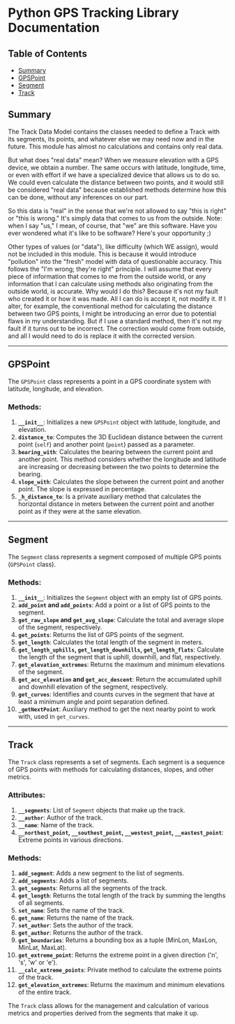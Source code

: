 # Python GPS Tracking Library Documentation

## Table of Contents

- [Summary](#summary)
- [GPSPoint](#gpspoint)
- [Segment](#segment)
- [Track](#track)

## Summary

The Track Data Model contains the classes needed to define a Track with its segments, its points, and whatever else we may need now and in the future. This module has almost no calculations and contains only real data.

But what does "real data" mean? When we measure elevation with a GPS device, we obtain a number. The same occurs with latitude, longitude, time, or even with effort if we have a specialized device that allows us to do so. We could even calculate the distance between two points, and it would still be considered "real data" because established methods determine how this can be done, without any inferences on our part.

So this data is "real" in the sense that we're not allowed to say "this is right" or "this is wrong." It's simply data that comes to us from the outside. Note: when I say "us," I mean, of course, that "we" are this software. Have you ever wondered what it's like to be software? Here's your opportunity ;)

Other types of values (or "data"), like difficulty (which WE assign), would not be included in this module. This is because it would introduce "pollution" into the "fresh" model with data of questionable accuracy. This follows the "I'm wrong; they're right" principle. I will assume that every piece of information that comes to me from the outside world, or any information that I can calculate using methods also originating from the outside world, is accurate. Why would I do this? Because it's not my fault who created it or how it was made. All I can do is accept it, not modify it. If I alter, for example, the conventional method for calculating the distance between two GPS points, I might be introducing an error due to potential flaws in my understanding. But if I use a standard method, then it's not my fault if it turns out to be incorrect. The correction would come from outside, and all I would need to do is replace it with the corrected version.


---

## GPSPoint

The `GPSPoint` class represents a point in a GPS coordinate system with latitude, longitude, and elevation.

### Methods:

1. **`__init__`**: Initializes a new `GPSPoint` object with latitude, longitude, and elevation.
2. **`distance_to`**: Computes the 3D Euclidean distance between the current point (`self`) and another point (`point`) passed as a parameter.
3. **`bearing_with`**: Calculates the bearing between the current point and another point. This method considers whether the longitude and latitude are increasing or decreasing between the two points to determine the bearing.
4. **`slope_with`**: Calculates the slope between the current point and another point. The slope is expressed in percentage.
5. **`_h_distance_to`**: Is a private auxiliary method that calculates the horizontal distance in meters between the current point and another point as if they were at the same elevation.

---

## Segment

The `Segment` class represents a segment composed of multiple GPS points (`GPSPoint` class).

### Methods:

1. **`__init__`**: Initializes the `Segment` object with an empty list of GPS points.
2. **`add_point` and `add_points`**: Add a point or a list of GPS points to the segment.
3. **`get_raw_slope` and `get_avg_slope`**: Calculate the total and average slope of the segment, respectively.
4. **`get_points`**: Returns the list of GPS points of the segment.
5. **`get_length`**: Calculates the total length of the segment in meters.
6. **`get_length_uphills`, `get_length_downhills`, `get_length_flats`**: Calculate the length of the segment that is uphill, downhill, and flat, respectively.
7. **`get_elevation_extremes`**: Returns the maximum and minimum elevations of the segment.
8. **`get_acc_elevation` and `get_acc_descent`**: Return the accumulated uphill and downhill elevation of the segment, respectively.
9. **`get_curves`**: Identifies and counts curves in the segment that have at least a minimum angle and point separation defined.
10. **`_getNextPoint`**: Auxiliary method to get the next nearby point to work with, used in `get_curves`.

---

## Track

The `Track` class represents a set of segments. Each segment is a sequence of GPS points with methods for calculating distances, slopes, and other metrics.

### Attributes:
1. **`__segments`**: List of `Segment` objects that make up the track.
2. **`__author`**: Author of the track.
3. **`__name`**: Name of the track.
4. **`__northest_point`, `__southest_point`, `__westest_point`, `__eastest_point`**: Extreme points in various directions.

### Methods:

1. **`add_segment`**: Adds a new segment to the list of segments.
2. **`add_segments`**: Adds a list of segments.
3. **`get_segments`**: Returns all the segments of the track.
4. **`get_length`**: Returns the total length of the track by summing the lengths of all segments.
5. **`set_name`**: Sets the name of the track.
6. **`get_name`**: Returns the name of the track.
7. **`set_author`**: Sets the author of the track.
8. **`get_author`**: Returns the author of the track.
9. **`get_boundaries`**: Returns a bounding box as a tuple (MinLon, MaxLon, MinLat, MaxLat).
10. **`get_extreme_point`**: Returns the extreme point in a given direction ('n', 's', 'w' or 'e').
11. **`__calc_extreme_points`**: Private method to calculate the extreme points of the track.
12. **`get_elevation_extremes`**: Returns the maximum and minimum elevations of the entire track.

The `Track` class allows for the management and calculation of various metrics and properties derived from the segments that make it up.
